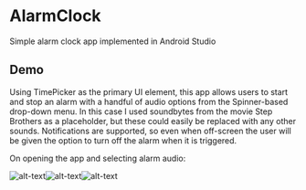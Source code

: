 # AlarmClock
Simple alarm clock app implemented in Android Studio
## Demo
Using TimePicker as the primary UI element, this app allows users to start and stop an alarm with a handful of audio options from the Spinner-based drop-down menu. In this case I used soundbytes from the movie Step Brothers as a placeholder, but these could easily be replaced with any other sounds. Notifications are supported, so even when off-screen the user will be given the option to turn off the alarm when it is triggered.

On opening the app and selecting alarm audio:

![alt-text](https://cloud.githubusercontent.com/assets/15008505/18219116/2e73dfa4-711c-11e6-8017-51e24c343603.png)![alt-text](https://cloud.githubusercontent.com/assets/15008505/18219118/2e7918fc-711c-11e6-9332-aae3579fc1a5.png)![alt-text](https://cloud.githubusercontent.com/assets/15008505/18219119/2e7bd5d8-711c-11e6-9853-b844c4c830c0.png)

